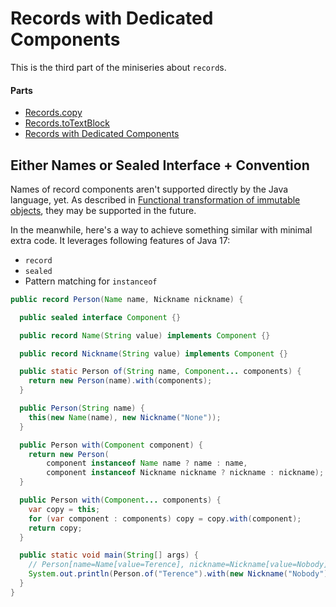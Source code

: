 # Records with Dedicated Components

This is the third part of the miniseries about `record`s.

#### Parts

- [Records.copy](2020-05-05-records-copy.md)
- [Records.toTextBlock](2020-05-06-records-to-text-block.md)
- [Records with Dedicated Components](2021-10-15-records-with-dedicated-components.md)

## Either Names or Sealed Interface + Convention

Names of record components aren't supported directly by the Java language, yet.
As described in [Functional transformation of immutable objects](https://github.com/openjdk/amber-docs/blob/master/eg-drafts/reconstruction-records-and-classes.md#extrapolating-from-records), they may be supported in the future. 

In the meanwhile, here's a way to achieve something similar with minimal extra code.
It leverages following features of Java 17:

- `record` 
- `sealed`
- Pattern matching for `instanceof`

```java
public record Person(Name name, Nickname nickname) {

  public sealed interface Component {}

  public record Name(String value) implements Component {}

  public record Nickname(String value) implements Component {}

  public static Person of(String name, Component... components) {
    return new Person(name).with(components);
  }

  public Person(String name) {
    this(new Name(name), new Nickname("None"));
  }

  public Person with(Component component) {
    return new Person(
        component instanceof Name name ? name : name,
        component instanceof Nickname nickname ? nickname : nickname);
  }

  public Person with(Component... components) {
    var copy = this;
    for (var component : components) copy = copy.with(component);
    return copy;
  }

  public static void main(String[] args) {
    // Person[name=Name[value=Terence], nickname=Nickname[value=Nobody]]
    System.out.println(Person.of("Terence").with(new Nickname("Nobody")));
  }
}
```
